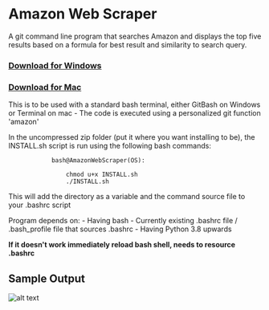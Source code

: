 # Amazon Web Scraper
A git command line program that searches Amazon and displays the top five results based on a formula for best result and similarity to search query.

### [                   Download for Windows](https://github.com/18vmck/AmazonWebScraper/releases/download/v1.0/AmazonWebScraper.Windows.zip)
### [                   Download for Mac](https://github.com/18vmck/AmazonWebScraper-MoreAccurate/releases/download/v1.0/AmazonWebScraper.Mac.zip)

This is to be used with a standard bash terminal, either GitBash on Windows or Terminal on mac
    - The code is executed using a personalized git function 'amazon'

In the uncompressed zip folder (put it where you want installing to be), the INSTALL.sh script is run using the following bash commands:
                
                bash@AmazonWebScraper(OS):
                   
                    chmod u+x INSTALL.sh   
                    ./INSTALL.sh

This will add the directory as a variable and the command source file to your .bashrc script

Program depends on:
    - Having bash
        - Currently existing .bashrc file / .bash_profile file that sources .bashrc
    - Having Python 3.8 upwards
 
**If it doesn't work immediately reload bash shell, needs to resource .bashrc**

## Sample Output
![alt text](https://github.com/18vmck//AmazonWebScraper-MoreAccurate/blob/main/SampleOutput.jpg?raw=true)
